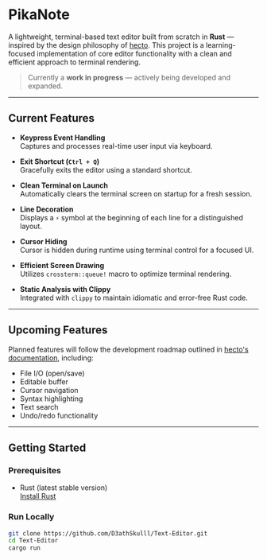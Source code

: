 # PikaNote

A lightweight, terminal-based text editor built from scratch in **Rust** — inspired by the design philosophy of [hecto](https://github.com/raphlinus/hecto). This project is a learning-focused implementation of core editor functionality with a clean and efficient approach to terminal rendering.

> Currently a **work in progress** — actively being developed and expanded.

---

## Current Features

- **Keypress Event Handling**  
  Captures and processes real-time user input via keyboard.

- **Exit Shortcut (`Ctrl + Q`)**  
  Gracefully exits the editor using a standard shortcut.

- **Clean Terminal on Launch**  
  Automatically clears the terminal screen on startup for a fresh session.

- **Line Decoration**  
  Displays a `⚡` symbol at the beginning of each line for a distinguished layout.

- **Cursor Hiding**  
  Cursor is hidden during runtime using terminal control for a focused UI.

- **Efficient Screen Drawing**  
  Utilizes `crossterm::queue!` macro to optimize terminal rendering.

- **Static Analysis with Clippy**  
  Integrated with `clippy` to maintain idiomatic and error-free Rust code.

---

## Upcoming Features

Planned features will follow the development roadmap outlined in [hecto's documentation](https://github.com/raphlinus/hecto), including:

- File I/O (open/save)
- Editable buffer
- Cursor navigation
- Syntax highlighting
- Text search
- Undo/redo functionality

---

## Getting Started

### Prerequisites

- Rust (latest stable version)  
  [Install Rust](https://www.rust-lang.org/tools/install)

### Run Locally

```bash
git clone https://github.com/D3athSkulll/Text-Editor.git
cd Text-Editor
cargo run
